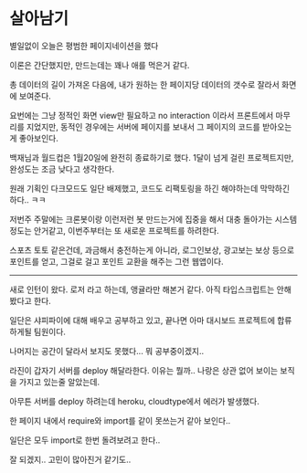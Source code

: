 # 살아남기

별일없이 오늘은 평범한 페이지네이션을 했다

이론은 간단했지만, 만드는데는 꽤나 애를 먹은거 같다.

총 데이터의 길이 가져온 다음에, 내가 원하는 한 페이지당 데이터의 갯수로 잘라서 화면에 보여준다.

요번에는 그냥 정적인 화면 view만 필요하고 no interaction 이라서 프론트에서 마무리를 지었지만, 동적인 경우에는 서버에 페이지를 보내서 그 페이지의 코드를 받아오는게 좋아보인다.

백재님과 월드컵은 1월20일에 완전히 종료하기로 했다. 1달이 넘게 걸린 프로젝트지만, 완성도는 조금 낮다고 생각한다.

원래 기획인 다크모드도 일단 배제했고, 코드도 리팩토링을 하긴 해야하는데 막막하긴 하다.. ㅋㅋ

저번주 주말에는 크론봇이랑 이런저런 봇 만드는거에 집중을 해서 대충 돌아가는 시스템 정도는 안거같고, 이번주부터는 또 새로운 프로젝트를 하려한다.

스포츠 토토 같은건데, 과금해서 충전하는게 아니라, 로그인보상, 광고보는 보상 등으로 포인트를 얻고, 그걸로 걸고 포인트 교환을 해주는 그런 웹앱이다.

-----------------------------------

새로 인턴이 왔다. 로저 라고 하는데, 앵귤라만 해본거 같다. 아직 타입스크립트는 안해봤다고 한다.

일단은 샤피파이에 대해 배우고 공부하고 있고, 끝나면 아마 대시보드 프로젝트에 합류하게될 팀원이다.

나머지는 공간이 달라서 보지도 못했다... 뭐 공부중이겠지..

라진이 갑자기 서버를 deploy 해달라한다. 이유는 뭘까.. 나랑은 상관 없어 보이는 보직을 가지고 있는줄 알았는데.

아무튼 서버를 deploy 하려는데 heroku, cloudtype에서 에러가 발생했다.

한 페이지 내에서 require와 import를 같이 못쓰는거 같아 보인다..

일단은 모두 import로 한번 돌려보려고 한다..

잘 되겠지.. 고민이 많아진거 같기도..
